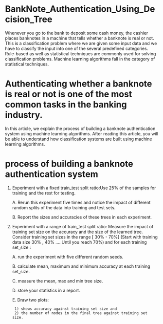 # BankNote_Authentication_Using_Decision_Tree
Whenever you go to the bank to deposit some cash money, the cashier places banknotes in a machine that tells whether a banknote is real or not. This is a classification problem where we are given some input data and we have to classify the input into one of the several predefined categories. Rule-based as well as statistical techniques are commonly used for solving classification problems. Machine learning algorithms fall in the category of statistical techniques.
# Authenticating whether a banknote is real or not is one of the most common tasks in the banking industry.
In this article, we explain the process of building a banknote authentication system using machine learning algorithms. After reading this article, you will be able to understand how classification systems are built using machine learning algorithms.




# process of building a banknote authentication system
1. Experiment with a fixed train_test split ratio:Use 25% of the samples for
training and the rest for testing.

    A.	Rerun this experiment five times and notice the impact of different random splits of the data into training and test sets.
   
   B.	Report the sizes and accuracies of these trees in each experiment.


2. Experiment with a range of train_test split ratio: Measure the impact of
training set size on the accuracy and the size of the learned tree.
Consider training set sizes in the range [ 30% - 70%] (Start with training
data size 30% , 40% .... Until you reach 70%) and for each training
set_size :

    A. run the experiment with five different random seeds.

    B. calculate mean, maximum and minimum accuracy at each training set_size.

    C. measure the mean, max and min tree size.

    D. store your statistics in a report.

    E. Draw two plots: 

        1) shows accuracy against training set size and 
        2) the number of nodes in the final tree against training set size.
